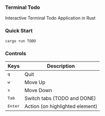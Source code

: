 ### Terminal Todo

Interactive Terminal Todo Application in Rust

### Quick Start

```console
cargo run TODO
```

### Controls

| Keys             | Description                     |
| ---------------- | ------------------------------- |
| <kbd>q</kbd>     | Quit                            |
| <kbd>w</kbd>     | Move Up                         |
| <kbd>s</kbd>     | Move Down                       |
| <kbd>Tab</kbd>   | Switch tabs (TODO and DONE)     |
| <kbd>Enter</kbd> | Action (on highlighted element) |
